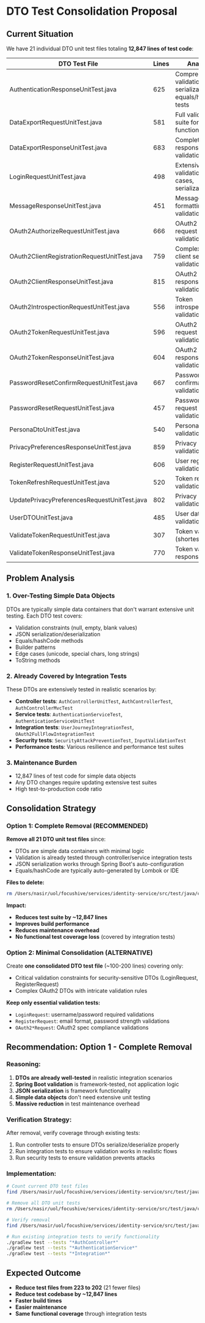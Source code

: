 # DTO Test Consolidation Proposal

## Current Situation

We have 21 individual DTO unit test files totaling **12,847 lines of test code**:

| DTO Test File | Lines | Analysis |
|---------------|-------|----------|
| AuthenticationResponseUnitTest.java | 625 | Comprehensive validation, serialization, equals/hashcode tests |
| DataExportRequestUnitTest.java | 581 | Full validation suite for export functionality |
| DataExportResponseUnitTest.java | 683 | Complete response validation |
| LoginRequestUnitTest.java | 498 | Extensive validation, edge cases, serialization |
| MessageResponseUnitTest.java | 451 | Message formatting and validation tests |
| OAuth2AuthorizeRequestUnitTest.java | 666 | OAuth2 flow request validation |
| OAuth2ClientRegistrationRequestUnitTest.java | 759 | Complex OAuth2 client setup validation |
| OAuth2ClientResponseUnitTest.java | 815 | OAuth2 client response validation |
| OAuth2IntrospectionRequestUnitTest.java | 556 | Token introspection validation |
| OAuth2TokenRequestUnitTest.java | 596 | OAuth2 token request validation |
| OAuth2TokenResponseUnitTest.java | 604 | OAuth2 token response validation |
| PasswordResetConfirmRequestUnitTest.java | 667 | Password reset confirmation validation |
| PasswordResetRequestUnitTest.java | 457 | Password reset request validation |
| PersonaDtoUnitTest.java | 540 | Persona data validation |
| PrivacyPreferencesResponseUnitTest.java | 859 | Privacy settings validation |
| RegisterRequestUnitTest.java | 606 | User registration validation |
| TokenRefreshRequestUnitTest.java | 520 | Token refresh validation |
| UpdatePrivacyPreferencesRequestUnitTest.java | 802 | Privacy update validation |
| UserDTOUnitTest.java | 485 | User data validation |
| ValidateTokenRequestUnitTest.java | 307 | Token validation (shortest) |
| ValidateTokenResponseUnitTest.java | 770 | Token validation response |

## Problem Analysis

### 1. Over-Testing Simple Data Objects
DTOs are typically simple data containers that don't warrant extensive unit testing. Each DTO test covers:
- Validation constraints (null, empty, blank values)
- JSON serialization/deserialization 
- Equals/hashCode methods
- Builder patterns
- Edge cases (unicode, special chars, long strings)
- ToString methods

### 2. Already Covered by Integration Tests
These DTOs are extensively tested in realistic scenarios by:
- **Controller tests**: `AuthControllerUnitTest`, `AuthControllerTest`, `AuthControllerMvcTest`
- **Service tests**: `AuthenticationServiceTest`, `AuthenticationServiceUnitTest`
- **Integration tests**: `UserJourneyIntegrationTest`, `OAuth2FullFlowIntegrationTest`
- **Security tests**: `SecurityAttackPreventionTest`, `InputValidationTest`
- **Performance tests**: Various resilience and performance test suites

### 3. Maintenance Burden
- 12,847 lines of test code for simple data objects
- Any DTO changes require updating extensive test suites
- High test-to-production code ratio

## Consolidation Strategy

### Option 1: Complete Removal (RECOMMENDED)
**Remove all 21 DTO unit test files** since:
- DTOs are simple data containers with minimal logic
- Validation is already tested through controller/service integration tests
- JSON serialization works through Spring Boot's auto-configuration
- Equals/hashCode are typically auto-generated by Lombok or IDE

**Files to delete:**
```bash
rm /Users/nasir/uol/focushive/services/identity-service/src/test/java/com/focushive/identity/dto/*UnitTest.java
```

**Impact:**
- **Reduces test suite by ~12,847 lines**
- **Improves build performance**
- **Reduces maintenance overhead**
- **No functional test coverage loss** (covered by integration tests)

### Option 2: Minimal Consolidation (ALTERNATIVE)
Create **one consolidated DTO test file** (~100-200 lines) covering only:
- Critical validation constraints for security-sensitive DTOs (LoginRequest, RegisterRequest)
- Complex OAuth2 DTOs with intricate validation rules

**Keep only essential validation tests:**
- `LoginRequest`: username/password required validations
- `RegisterRequest`: email format, password strength validations  
- `OAuth2*Request`: OAuth2 spec compliance validations

## Recommendation: Option 1 - Complete Removal

### Reasoning:
1. **DTOs are already well-tested** in realistic integration scenarios
2. **Spring Boot validation** is framework-tested, not application logic
3. **JSON serialization** is framework functionality
4. **Simple data objects** don't need extensive unit testing
5. **Massive reduction** in test maintenance overhead

### Verification Strategy:
After removal, verify coverage through existing tests:
1. Run controller tests to ensure DTOs serialize/deserialize properly
2. Run integration tests to ensure validation works in realistic flows
3. Run security tests to ensure validation prevents attacks

### Implementation:
```bash
# Count current DTO test files
find /Users/nasir/uol/focushive/services/identity-service/src/test/java/com/focushive/identity/dto -name "*UnitTest.java" | wc -l

# Remove all DTO unit tests
rm /Users/nasir/uol/focushive/services/identity-service/src/test/java/com/focushive/identity/dto/*UnitTest.java

# Verify removal
find /Users/nasir/uol/focushive/services/identity-service/src/test/java/com/focushive/identity/dto -name "*UnitTest.java"

# Run existing integration tests to verify functionality
./gradlew test --tests "*AuthController*"
./gradlew test --tests "*AuthenticationService*"
./gradlew test --tests "*Integration*"
```

## Expected Outcome
- **Reduce test files from 223 to 202** (21 fewer files)
- **Reduce test codebase by ~12,847 lines**
- **Faster build times**
- **Easier maintenance**
- **Same functional coverage** through integration tests